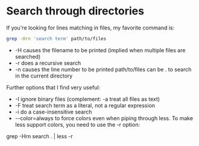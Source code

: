 # Search through directories

If you're looking for lines matching in files, my favorite command is:

```bash
grep -Hrn 'search term' path/to/files
```
- -H causes the filename to be printed (implied when multiple files are searched)
- -r does a recursive search
- -n causes the line number to be printed
path/to/files can be . to search in the current directory

Further options that I find very useful:

- -I ignore binary files (complement: -a treat all files as text)
- -F treat search term as a literal, not a regular expression
- -i do a case-insensitive search
- --color=always to force colors even when piping through less. To make less support colors, you need to use the -r option:

grep -Hrn search . | less -r
